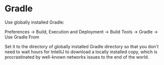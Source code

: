 # Gradle

Use globally installed Gradle:

Preferences -> Build, Execution and Deployment -> Build Tools -> Gradle -> Use Gradle From

Set it to the directory of globally installed Gradle directory so that you don't need to wait hours for IntelliJ to download a locally installed copy, which is procrastinated by well-known networks issues to the end of the world.